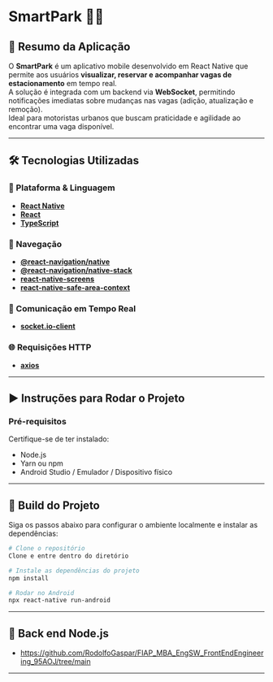 # SmartPark 🚗📱

## 📝 Resumo da Aplicação

O **SmartPark** é um aplicativo mobile desenvolvido em React Native que permite aos usuários **visualizar, reservar e acompanhar vagas de estacionamento** em tempo real.  
A solução é integrada com um backend via **WebSocket**, permitindo notificações imediatas sobre mudanças nas vagas (adição, atualização e remoção).  
Ideal para motoristas urbanos que buscam praticidade e agilidade ao encontrar uma vaga disponível.

---

## 🛠️ Tecnologias Utilizadas

### 📱 Plataforma & Linguagem
- **[React Native](https://reactnative.dev/)**
- **[React](https://reactjs.org/)**
- **[TypeScript](https://www.typescriptlang.org/)**

### 🧭 Navegação
- **[@react-navigation/native](https://reactnavigation.org/)** 
- **[@react-navigation/native-stack](https://reactnavigation.org/docs/native-stack-navigator/)**
- **[react-native-screens](https://github.com/software-mansion/react-native-screens)**
- **[react-native-safe-area-context](https://github.com/th3rdwave/react-native-safe-area-context)**

### 🔌 Comunicação em Tempo Real
- **[socket.io-client](https://socket.io/docs/v4/client-api/)**

### 🌐 Requisições HTTP
- **[axios](https://axios-http.com/)**

---

## ▶️ Instruções para Rodar o Projeto

### Pré-requisitos

Certifique-se de ter instalado:
- Node.js
- Yarn ou npm
- Android Studio / Emulador / Dispositivo físico

---

## 🔧 Build do Projeto

Siga os passos abaixo para configurar o ambiente localmente e instalar as dependências:

```bash
# Clone o repositório
Clone e entre dentro do diretório

# Instale as dependências do projeto
npm install

# Rodar no Android
npx react-native run-android
```
---

## 🔧 Back end Node.js
- https://github.com/RodolfoGaspar/FIAP_MBA_EngSW_FrontEndEngineering_95AOJ/tree/main

---

